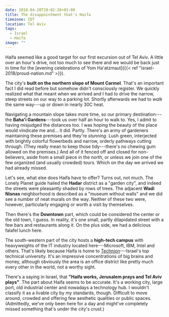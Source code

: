 ```yaml
---
date: 2018-04-20T19:02:28+03:00
title: The disappointment that's Haifa
timezone: IDT
location: Tel Aviv
tags:
  - Israel
  - Haifa
image: ""
---
```




<!--more-->

Haifa seemed like a good target for our first excursion out of Tel Aviv. A little over an hour's drive, not too much to see there and we would be back just in time for the [evening celebrations of Yom Ha'atzmaut]({{< ref "israel-2018/proud-nation.md" >}}).

The city's **built on the northern slope of Mount Carmel**. That's an important fact I did read before but somehow didn't consciously register. We quickly realized what that meant when we arrived and I had to drive the narrow, steep streets on our way to a parking lot. Shortly afterwards we had to *walk* the same way---up or down in nearly 30C heat.

Navigating a mountain slope takes more time, so our primary destination---the **Baha'i Gardens**---took us over half an hour to walk to. Yes, I admit to having misjudged the distances too. I was hoping the beauty of the place would vindicate me and... it did. Partly. There's an army of gardeners maintaining these premises and they're *stunning*. Lush green, interjected with brightly colorful flowerbeds and narrow, orderly pathways cutting through. (They really mean to keep those tidy---there's no chewing gum allowed on the premises.) And all of it fenced off and closed for non-believers, aside from a small piece in the north, or unless we join one of the few organized (and usually crowded) tours. Which on the day we arrived we had already missed.

Let's see, what else does Haifa have to offer? Turns out, not much. The Lonely Planet guide hailed the **Hadar** district as a "garden city", and indeed the streets were pleasantly shaded by rows of trees. The adjacent **Wadi Nisnas** neighborhood is described as a "museum without walls" and we did see a number of neat murals on the way. Neither of these two were, however, particularly engaging or worth a visit by themselves.

Then there's the **Downtown** part, which could be considered the center or the old town, I guess. In reality, it's one small, partly dilapidated street with a few bars and restaurants along it. On the plus side, we had a delicious falafel lunch here.

The south-western part of the city hosts a **high-tech campus** with heavyweights of the IT industry located here---Microsoft, IBM, Intel and others. That's likely because Haifa is home to [Technion](https://www.technion.ac.il/en/home-2/)---Israel's top technical university. It's an impressive concentrations of big brains and money, although obviously the area is an office district like pretty much every other in the world, not a worthy sight.

There's a saying in Israel, that **"Haifa works, Jerusalem prays and Tel Aviv plays"**. The part about Haifa seems to be accurate. It's a working city, large port, old industrial center and nowadays a technology hub. I wouldn't classify it as a livable city by my standards, though. Difficult to move around, crowded and offering few aesthetic qualities or public spaces. (Admittedly, we've only been here for a day and might've completely missed something that's under the city's crust.)
